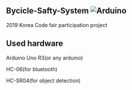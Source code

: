 Bycicle-Safty-System
![Arduino](https://img.shields.io/badge/Arduino-00979D?style=flat-square&logo=Arduino&logoColor=white)
-----------------------
2019 Korea Code fair participation project

Used hardware
---------------
Arduino Uno R3(or any arduino)

HC-06(for bluetooth)

HC-SR04(for object detection)
